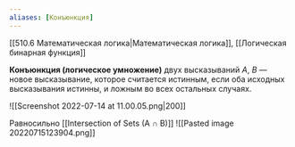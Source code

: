 ```yaml
---
aliases: [Конъюнкция]
---
```


[[510.6 Математическая логика|Математическая логика]], [[Логическая бинарная функция]]

**Конъюнкция (логическое умножение)** двух высказываний $A$, $B$ — новое высказывание, которое считается истинным, если оба исходных высказывания истинны, и ложным во всех остальных случаях.


![[Screenshot 2022-07-14 at 11.00.05.png|200]]

Равносильно [[Intersection of Sets (A ∩ B)]]
![[Pasted image 20220715123904.png]]